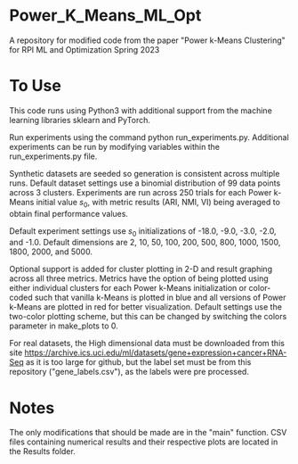 # Power_K_Means_ML_Opt
A repository for modified code from the paper "Power k-Means Clustering" for RPI ML and Optimization Spring 2023

# To Use
This code runs using Python3 with additional support from the machine learning libraries sklearn and PyTorch.

Run experiments using the command python run_experiments.py. Additional experiments can be run by modifying variables within the run_experiments.py file.

Synthetic datasets are seeded so generation is consistent across multiple runs. Default dataset settings use a binomial distribution of 99 data points across 3 clusters. Experiments are run across 250 trials for each Power k-Means initial value $s_0$, with metric results (ARI, NMI, VI) being averaged to obtain final performance values.

Default experiment settings use $s_0$ initializations of -18.0, -9.0, -3.0, -2.0, and -1.0. Default dimensions are 2, 10, 50, 100, 200, 500, 800, 1000, 1500, 1800, 2000, and 5000.

Optional support is added for cluster plotting in 2-D and result graphing across all three metrics. Metrics have the option of being plotted using either individual clusters for each Power k-Means initialization or color-coded such that vanilla k-Means is plotted in blue and all versions of Power k-Means are plotted in red for better visualization. Default settings use the two-color plotting scheme, but this can be changed by switching the colors parameter in make_plots to 0.

For real datasets, the High dimensional data must be downloaded from this site https://archive.ics.uci.edu/ml/datasets/gene+expression+cancer+RNA-Seq  as it is too large for github, but the label set must be from this repository ("gene_labels.csv"), as the labels were pre processed.

# Notes
The only modifications that should be made are in the "main" function.
CSV files containing numerical results and their respective plots are located in the Results folder.
